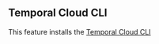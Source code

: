 ## Temporal Cloud CLI

This feature installs the [Temporal Cloud CLI](https://github.com/temporalio/tcld)

